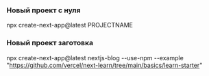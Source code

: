 ### Новый проект с нуля
npx create-next-app@latest PROJECTNAME

### Новый проект заготовка
npx create-next-app@latest nextjs-blog --use-npm --example "https://github.com/vercel/next-learn/tree/main/basics/learn-starter"
 